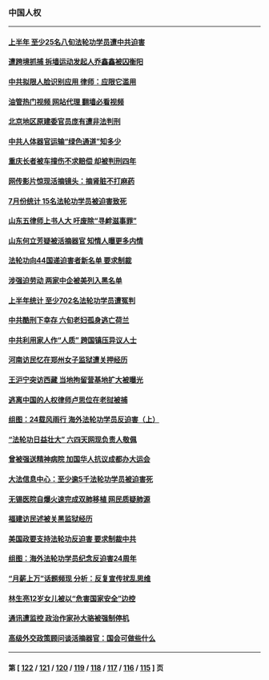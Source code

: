 ### 中国人权
---
#### [上半年 至少25名八旬法轮功学员遭中共迫害](../../pages/ncid278/n14048655.md?08120845) 
#### [遭跨境抓捕 拆墙运动发起人乔鑫鑫被囚衡阳](../../pages/ncid278/n14051147.md?08120845) 
#### [中共拟限人脸识别应用 律师：应限它滥用](../../pages/ncid278/n14050613.md?08120845) 
#### [油管热门视频 网站代理 翻墙必看视频](http://138.2.39.72:81/youtube.html?epic-marker?08120845)
#### [北京地区原建委官员庞有遭非法判刑](../../pages/ncid278/n14049897.md?08120845) 
#### [中共人体器官运输“绿色通道”知多少](../../pages/ncid278/n14049098.md?08120845) 
#### [重庆长者被车撞伤不求赔偿 却被判刑四年](../../pages/ncid278/n14049521.md?08120845) 
#### [网传影片惊现活摘镜头：摘肾脏不打麻药](../../pages/ncid278/n14048671.md?08120845) 
#### [7月份统计 15名法轮功学员被迫害致死](../../pages/ncid278/n14048158.md?08120845) 
#### [山东五律师上书人大 吁废除“寻衅滋事罪”](../../pages/ncid278/n14048338.md?08120845) 
#### [山东何立芳疑被活摘器官 知情人曝更多内情](../../pages/ncid278/n14047530.md?08120845) 
#### [法轮功向44国递迫害者新名单 要求制裁](../../pages/ncid278/n14046082.md?08120845) 
#### [涉强迫劳动 两家中企被美列入黑名单](../../pages/ncid278/n14045950.md?08120845) 
#### [上半年统计 至少702名法轮功学员遭冤判](../../pages/ncid278/n14045278.md?08120845) 
#### [中共酷刑下幸存 六旬老妇孤身逃亡荷兰](../../pages/ncid278/n14041415.md?08120845) 
#### [中共利用家人作“人质” 跨国镇压异议人士](../../pages/ncid278/n14044867.md?08120845) 
#### [河南访民忆在郑州女子监狱遭关押经历](../../pages/ncid278/n14044743.md?08120845) 
#### [王沪宁突访西藏 当地拘留营基地扩大被曝光](../../pages/ncid278/n14043963.md?08120845) 
#### [逃离中国的人权律师卢思位在老挝被捕](../../pages/ncid278/n14043849.md?08120845) 
#### [组图：24载风雨行 海外法轮功学员反迫害（上）](../../pages/ncid278/n14031583.md?08120845) 
#### [“法轮功日益壮大” 六四天网现负责人敬佩](../../pages/ncid278/n14043464.md?08120845) 
#### [曾被强送精神病院 加国华人抗议成都办大运会](../../pages/ncid278/n14043386.md?08120845) 
#### [大法信息中心：至少逾5千法轮功学员被迫害死](../../pages/ncid278/n14043255.md?08120845) 
#### [无锡医院自爆火速完成双肺移植 网民质疑肺源](../../pages/ncid278/n14041831.md?08120845) 
#### [福建访民述被关黑监狱经历](../../pages/ncid278/n14042942.md?08120845) 
#### [美国政要支持法轮功反迫害 要求制裁中共](../../pages/ncid278/n14042656.md?08120845) 
#### [组图：海外法轮功学员纪念反迫害24周年](../../pages/ncid278/n14037675.md?08120845) 
#### [“月薪上万”话题频现 分析：反复宣传扰乱思维](../../pages/ncid278/n14042204.md?08120845) 
#### [林生亮12岁女儿被以“危害国家安全”边控](../../pages/ncid278/n14042116.md?08120845) 
#### [通讯遭监控 政治作家孙大骆被强制停机](../../pages/ncid278/n14041804.md?08120845) 
#### [高级外交政策顾问谈活摘器官：国会可做些什么](../../pages/ncid278/n14041396.md?08120845) 

---
#### 第 [ [122](./122.md?08120845) / [121](./121.md?08120845) / [120](./120.md?08120845) / [119](./119.md?08120845) / [118](./118.md?08120845) / [117](./117.md?08120845) / [116](./116.md?08120845) / [115](./115.md?08120845) ] 页
